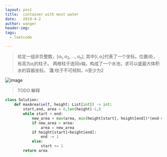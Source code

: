 ```yaml
---
layout: post
title:  container with most water
date:   2019-4-2
author: wanger
header-img: 
tags: 
  - leetcode

---
```


>给定一组非负整数，$[a_1,a_2,...,a_n]$, 其中$[i,a_i]$代表了一个坐标。位置$i$处，有高为$a_i$的柱子。 两根柱子连同x轴，构成了一个水池，求可以盛最大体积水的容器坐标。
 **注**:柱子不可倾斜，n至少为2

![image](https://s3-lc-upload.s3.amazonaws.com/uploads/2018/07/17/question_11.jpg)


>TODO 解释


```python
class Solution:
    def maxArea(self, height: List[int]) -> int:
        start,end, area = 0,len(height)-1,0
        while start < end:
            new_area = max(area, min(height[start], height[end])*(end-start))
            if new_area > area:
                area = new_area
            if height[start]>height[end]:
                end -= 1
            else:
                start += 1
        return area
        
```